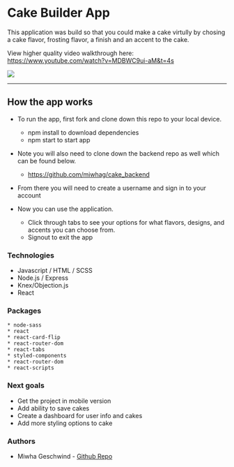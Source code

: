 # Cake Builder App 

This application was build so that you could make a  cake virtully by chosing a cake flavor, frosting flavor, a finish and an accent to the cake. 

View higher quality video walkthrough here: https://www.youtube.com/watch?v=MDBWC9ui-aM&t=4s


![](src/Images/capstone.gif)

---

## How the app works  

* To run the app, first fork and clone down this repo to your local device. 
  * npm install to download dependencies 
  * npm start to start app 
* Note you will also need to clone down the backend repo as well which can be found below.
   * https://github.com/miwhag/cake_backend


* From there you will need to create a username and sign in to your account 
* Now you can use the application. 
  * Click through tabs to see your options for what flavors, designs, and accents you can choose from. 
  * Signout to exit the app
   


### Technologies 
* Javascript / HTML / SCSS
* Node.js / Express
* Knex/Objection.js
* React 

### Packages 
```
* node-sass
* react
* react-card-flip
* react-router-dom
* react-tabs
* styled-components
* react-router-dom
* react-scripts
```

### Next goals
* Get the project in mobile version
* Add ability to save cakes 
* Create a dashboard for user info and cakes 
* Add more styling options to cake 

### Authors

* Miwha Geschwind - [Github Repo](https://github.com/miwhag)
